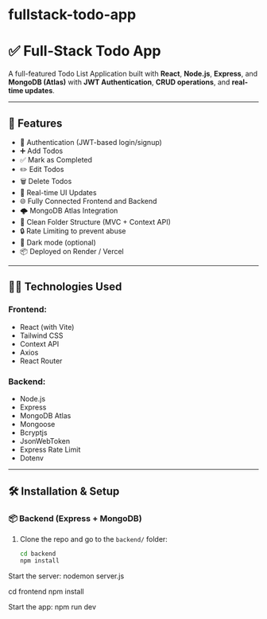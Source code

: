 # fullstack-todo-app
# ✅ Full-Stack Todo App

A full-featured Todo List Application built with **React**, **Node.js**, **Express**, and **MongoDB (Atlas)** with **JWT Authentication**, **CRUD operations**, and **real-time updates**.

---

## 🚀 Features

- 🔐 Authentication (JWT-based login/signup)
- ➕ Add Todos
- ✅ Mark as Completed
- ✏️ Edit Todos
- 🗑️ Delete Todos
- 🔁 Real-time UI Updates
- 🌐 Fully Connected Frontend and Backend
- 🌩️ MongoDB Atlas Integration
- 🧱 Clean Folder Structure (MVC + Context API)
- 🔒 Rate Limiting to prevent abuse
- 🌙 Dark mode (optional)
- 📦 Deployed on Render / Vercel

---

## 🧑‍💻 Technologies Used

### Frontend:
- React (with Vite)
- Tailwind CSS
- Context API
- Axios
- React Router

### Backend:
- Node.js
- Express
- MongoDB Atlas
- Mongoose
- Bcryptjs
- JsonWebToken
- Express Rate Limit
- Dotenv

---

## 🛠️ Installation & Setup

### 📦 Backend (Express + MongoDB)

1. Clone the repo and go to the `backend/` folder:
   ```bash
   cd backend
   npm install
Start the server:
nodemon server.js


cd frontend
npm install

Start the app:
npm run dev

